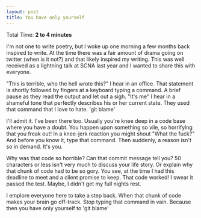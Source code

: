 ```yaml
---
layout: post
title: You have only yourself
---
```


Total Time: **2 to 4 minutes**

I'm not one to write poetry, but I woke up one morning a few months back
inspired to write. At the time there was a fair amount of drama going on
twitter (when is it not?) and that likely inspired my writing. This was well
received as a lightning talk at SCNA last year and I wanted to share this
with everyone.

"This is terrible, who the hell wrote this?" I hear in an office.
That statement is shortly followed by fingers at a keyboard typing a command.
A brief pause as they read the output and let out a sigh.
"It's me" I hear in a shameful tone that perfectly describes his or her current state.
They used that command that I love to hate.
'git blame'

I'll admit it. I've been there too.
Usually you're knee deep in a code base where you have a doubt.
You happen upon something so vile, so horrifying that you freak out!
In a knee-jerk reaction you might shout "What the fuck?"
And before you know it, type that command.
Then suddenly, a reason isn't so in demand.
It's you.

Why was that code so horrible? Can that commit message tell you?
50 characters or less isn't very much to discuss your life story.
Or explain why that chunk of code had to be so gory.
You see, at the time I had this deadline to meet and a client promise to keep.
That code worked! I swear it passed the test.
Maybe, I didn't get my full nights rest.

I emplore everyone here to take a step back.
When that chunk of code makes your brain go off-track.
Stop typing that command in vain.
Because then you have only yourself to 'git blame'
